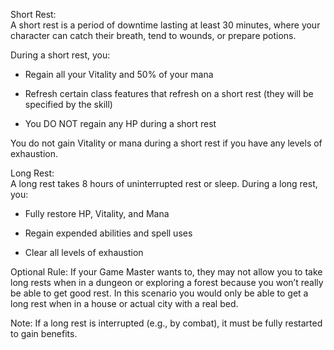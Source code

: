 Short Rest:  
A short rest is a period of downtime lasting at least 30 minutes, where your character can catch their breath, tend to wounds, or prepare potions.

During a short rest, you:

- Regain all your Vitality and 50% of your mana
    
- Refresh certain class features that refresh on a short rest (they will be specified by the skill)
    
- You DO NOT regain any HP during a short rest
    

You do not gain Vitality or mana during a short rest if you have any levels of exhaustion.

Long Rest:  
A long rest takes 8 hours of uninterrupted rest or sleep. During a long rest, you:

- Fully restore HP, Vitality, and Mana
    
- Regain expended abilities and spell uses
    
- Clear all levels of exhaustion 
    

Optional Rule: If your Game Master wants to, they may not allow you to take long rests when in a dungeon or exploring a forest because you won’t really be able to get good rest. In this scenario you would only be able to get a long rest when in a house or actual city with a real bed. 

Note: If a long rest is interrupted (e.g., by combat), it must be fully restarted to gain benefits.